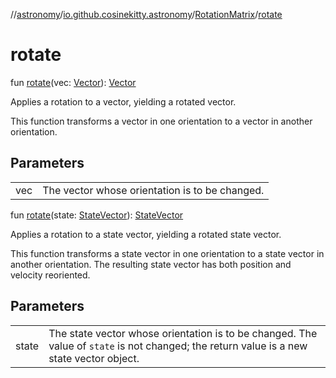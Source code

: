 //[astronomy](../../../index.md)/[io.github.cosinekitty.astronomy](../index.md)/[RotationMatrix](index.md)/[rotate](rotate.md)

# rotate

fun [rotate](rotate.md)(vec: [Vector](../-vector/index.md)): [Vector](../-vector/index.md)

Applies a rotation to a vector, yielding a rotated vector.

This function transforms a vector in one orientation to a vector in another orientation.

## Parameters

| | |
|---|---|
| vec | The vector whose orientation is to be changed. |

fun [rotate](rotate.md)(state: [StateVector](../-state-vector/index.md)): [StateVector](../-state-vector/index.md)

Applies a rotation to a state vector, yielding a rotated state vector.

This function transforms a state vector in one orientation to a state vector in another orientation. The resulting state vector has both position and velocity reoriented.

## Parameters

| | |
|---|---|
| state | The state vector whose orientation is to be changed.     The value of `state` is not changed; the return value is a new state vector object. |
